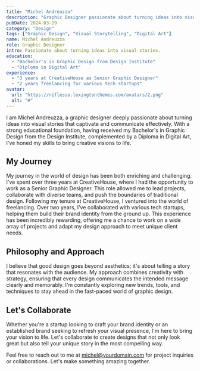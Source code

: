```yaml
---
title: "Michel Andreuzza"
description: "Graphic Designer passionate about turning ideas into visual stories"
pubDate: 2024-03-19
category: "Design"
tags: ["Graphic Design", "Visual Storytelling", "Digital Art"]
name: Michel Andreuzza
role: Graphic Designer
intro: Passionate about turning ideas into visual stories.
education:
  - "Bachelor's in Graphic Design from Design Institute"
  - "Diploma in Digital Art"
experience:
  - "3 years at CreativeHouse as Senior Graphic Designer"
  - "2 years freelancing for various tech startups"
avatar:
  url: "https://riflesso.lexingtonthemes.com/avatars/2.png"
  alt: "#"
---
```




I am Michel Andreuzza, a graphic designer deeply passionate about turning ideas into visual stories that captivate and communicate effectively. With a strong educational foundation, having received my Bachelor's in Graphic Design from the Design Institute, complemented by a Diploma in Digital Art, I've honed my skills to bring creative visions to life.

## My Journey

My journey in the world of design has been both enriching and challenging. I've spent over three years at CreativeHouse, where I had the opportunity to work as a Senior Graphic Designer. This role allowed me to lead projects, collaborate with diverse teams, and push the boundaries of traditional design. Following my tenure at CreativeHouse, I ventured into the world of freelancing. Over two years, I've collaborated with various tech startups, helping them build their brand identity from the ground up. This experience has been incredibly rewarding, offering me a chance to work on a wide array of projects and adapt my design approach to meet unique client needs.

## Philosophy and Approach

I believe that good design goes beyond aesthetics; it's about telling a story that resonates with the audience. My approach combines creativity with strategy, ensuring that every design communicates the intended message clearly and memorably. I'm constantly exploring new trends, tools, and techniques to stay ahead in the fast-paced world of graphic design.

## Let's Collaborate

Whether you're a startup looking to craft your brand identity or an established brand seeking to refresh your visual presence, I'm here to bring your vision to life. Let's collaborate to create designs that not only look great but also tell your unique story in the most compelling way.

Feel free to reach out to me at [michel@yourdomain.com](mailto:michel@yourdomain.com) for project inquiries or collaborations. Let's make something amazing together.
